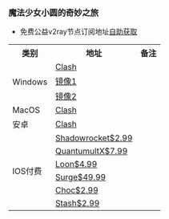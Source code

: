 ### 魔法少女小圆的奇妙之旅
* 免费公益v2ray节点订阅地址[自助获取](https://www.v2rayfree.eu.org/post/free-v2ray)

<table>
    <tr>
	    <th>类别</th>
	    <th>地址</th>
	    <th>备注</th>
    </tr >
    <tr>
        <td rowspan="3">Windows</td>    
        <td ><a href="https://github.com/Fndroid/clash_for_windows_pkg/releases">Clash</a></td>
	<td></td>
    </tr>
    <tr>
    <td ><a href="https://github.do/https://github.com/Fndroid/clash_for_windows_pkg/releases/download/0.19.14/Clash.for.Windows.Setup.0.19.14.exe">镜像1</a></td> 
    <td></td>
    </tr>
    <tr>
        <td ><a href="https://ghproxy.com/?q=https%3A%2F%2Fgithub.com%2FFndroid%2Fclash_for_windows_pkg%2Freleases%2Fdownload%2F0.19.14%2FClash.for.Windows.Setup.0.19.14.exe">镜像2</a></td> 
    <td></td>
    </tr>
    <tr>
    </tr>
    <tr>
        <td>MacOS</td> 
        <td><a href="https://github.com/yichengchen/clashX/releases">Clash</a></td>
	<td></td>
   </tr>
   <tr>
        <td>安卓</td> 
        <td><a href="https://github.com/Kr328/ClashForAndroid/releases">Clash</a></td> 
	<td></td>
   </tr>
   <tr>
        <td rowspan="6">IOS付费</td>    
        <td ><a href="https://apps.apple.com/us/app/id932747118">Shadowrocket$2.99</a></td> 
	<td></td>
    </tr>
    <tr>  
        <td ><a href="https://apps.apple.com/us/app/id1443988620">QuantumultX$7.99</a></td>  
	<td></td>
    </tr>
    <tr>  
        <td ><a href="https://apps.apple.com/us/app/id1373567447">Loon$4.99</a></td>  
	<td></td>
    </tr>
    <tr>  
        <td ><a href="https://apps.apple.com/us/app/id1442620678">Surge$49.99</a></td>  
	<td></td>
    </tr>
    <tr>  
        <td ><a href="https://apps.apple.com/us/app/id1582542227">Choc$2.99</a></td>  
	<td></td>
    </tr>
    <tr>  
        <td ><a href="https://apps.apple.com/app/id1596063349">Stash$2.99</a></td> 
	<td></td>
    </tr>
</table>
